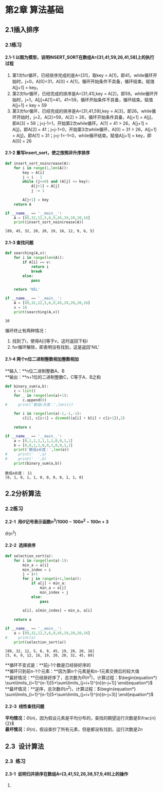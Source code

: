 
# 第2章 算法基础

## 2.1插入排序

### 2.1练习

#### 2.1-1 以图为模型，说明INSERT_SORT在数组A=[31,41,59,26,41,58]上的执行过程

1. 第1次for循环，已经排序完成的是A=[31]，取key = A[1]，即41。while循环开始时，j=0，A[0]=31，A[0] \< A[1]，循环开始条件不具备，循环结束。赋值A[j+1] = key。  
2. 第2次for循环，已经完成的排序是A=[31,41],key = A[2]，即59。while循环开始时，j=1，A[j]=A[1]=41，41\<59，循环开始条件不具备，循环结束。赋值A[j+1] = key = 59  
3. 第3次for循环，已经完成的排序是A=[31,41,59],key = A[3]，即26。while循环开始时，j=2，A[2]=59，A[2] > 26，循环开始条件具备，A[j+1] = A[j]，即A[3] = 59；j=j-1=1，开始第2次while循环。A[1] = 41 > 26，A[j+1] = A[j]，即A[2] = 41；j=j-1=0，开始第3次while循环，A[0] = 31 > 26，A[j+1] = A[j]，即A[1] = 31；j=j-1=-1\<0，while循环结束。赋值A[j+1] = key，即A[0] = 26

#### 2.1-2 重写insert_sort，使之按照非升序排序


```python
def insert_sort_noincrease(A):
    for i in range(1,len(A)):
        key = A[i]
        j = i - 1
        while (j>=0) and (A[j] <= key):
            A[j+1] = A[j]
            j -= 1
            
        A[j+1] = key
    return A

if __name__ == '__main__':
    A = [89,32,12,5,6,9,45,19,20,20,16]
    print(insert_sort_noincrease(A))
```

    [89, 45, 32, 20, 20, 19, 16, 12, 9, 6, 5]
    

#### 2.1-3 查找问题


```python
def searching(A,v):
    for i in range(len(A)):
        if A[i] == v:
            return i
            break
        else:
            pass
    
    return 'NIL'

if __name__ == '__main__':
    A = [89,32,12,5,6,9,45,19,20,20,16]
    v = 16
    print(searching(A,v))
```

    10
    

循环终止有两种情况：<br>
1. 找到了i，使得A[i]等于v，这时返回下标i
2. for循环解除，即表明没有找到，这是返回'NIL'

####  2.1-4 两个n位二进制整数相加整数相加

**输入：**n位二进制整数A、B<br>
**输出：**n+1位的二进制整数C，C等于A、B之和


```python
def binary_sum(a,b):
    c = list()
    for _ in range(len(a)+1):
        c.append(0)
#     print('数组c长度：',len(c))
    
    for i in range(len(a)-1,-1,-1):
        c[i], c[i+1] = divmod((a[i] + b[i] + c[i+1]),2)
    
    return c

if __name__ == '__main__':
    a = [0,1,1,1,1,1,1,0,0,1,1]
    b = [0,0,1,1,0,0,1,0,0,1,1]
    print('数组a长度：',len(a))
#     print('  ',a)
#     print('  ',b)
    print(binary_sum(a,b))
```

    数组a长度： 11
    [0, 1, 0, 1, 1, 0, 0, 0, 0, 1, 1, 0]
    

## 2.2分析算法

### 2.2练习

#### 2.2-1&ensp;用$\Theta$记号表示函数$n^{3}/1000-100n^{2}-100n+3$

$\Theta (n^{3})$

#### 2.2-2&ensp;选择排序


```python
def selection_sort(a):
    for i in range(len(a)-1):
        min_a = a[i]
        min_index = i
        j = i+1
        for j in range(i+1,len(a)):
            if a[j] < min_a:
                min_a = a[j]
                min_index = j
            else:
                pass
        
        a[i], a[min_index] = min_a, a[i]
    
    return a

if __name__ == '__main__':
    a = [89,32,12,5,6,9,45,19,20,20,16]
#     print(a)
    print(selection_sort(a))
```

    [89, 32, 12, 5, 6, 9, 45, 19, 20, 20, 16]
    [5, 6, 9, 12, 16, 19, 20, 20, 32, 45, 89]
    

**循环不变式是：**前j-1个数是已经排好序的<br>
**循环只到前n-1个元素：**因为第n个元素是和n-1元素交换后的较大值<br>
**最好情况：**已经排好序了，总次数为$\Theta (n^{2})$，计算过程：$\begin{equation*}
\sum\limits_{i=1}^{n-1}[5+\sum\limits_{j=i+1}^{n}(n-j+1)]
\end{equation*}$<br>
**最坏情况：**逆序，总次数$\Theta (n^{2})$，计算过程：$\begin{equation*}
\sum\limits_{i=1}^{n-1}[5+\sum\limits_{j=i+1}^{n}(n-j+3)]
\end{equation*}$<br>

#### 2.2-3&ensp;线性查找问题

**平均情况：**$\Theta(n)$，因为假设元素是平均分布的，查找的期望运行次数是$\frac{n}{2}$<br>
**最坏情况：**$\Theta(n)$，假设查抄了所有元素，但是都没有找到，运行次数是$2n$

## 2.3&ensp;设计算法

### 2.3&ensp;练习

#### 2.3-1&ensp;说明归并排序在数组A=[3,41,52,26,38,57,9,49]上的操作

1. 
